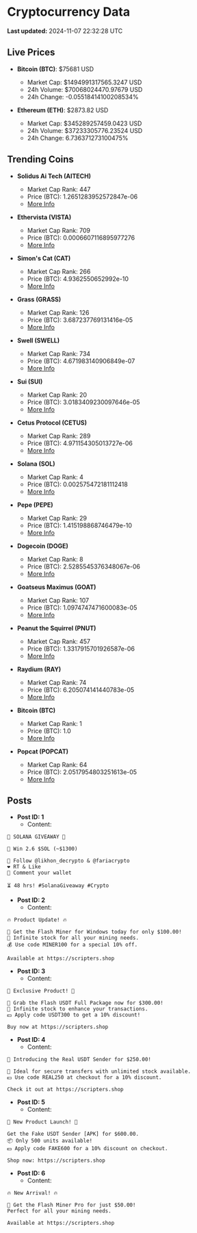 # Cryptocurrency Data

**Last updated:** 2024-11-07 22:32:28 UTC

## Live Prices
- **Bitcoin (BTC)**: $75681 USD
  - Market Cap: $1494991317565.3247 USD
  - 24h Volume: $70068024470.97679 USD
  - 24h Change: -0.05518414100208534%

- **Ethereum (ETH)**: $2873.82 USD
  - Market Cap: $345289257459.0423 USD
  - 24h Volume: $37233305776.23524 USD
  - 24h Change: 6.736371273100475%

## Trending Coins
- **Solidus Ai Tech (AITECH)**
  - Market Cap Rank: 447
  - Price (BTC): 1.2651283952572847e-06
  - [More Info](https://www.coingecko.com/en/coins/solidus-ai-tech)

- **Ethervista (VISTA)**
  - Market Cap Rank: 709
  - Price (BTC): 0.0006607116895977276
  - [More Info](https://www.coingecko.com/en/coins/ethervista)

- **Simon's Cat (CAT)**
  - Market Cap Rank: 266
  - Price (BTC): 4.9362550652992e-10
  - [More Info](https://www.coingecko.com/en/coins/simons-cat)

- **Grass (GRASS)**
  - Market Cap Rank: 126
  - Price (BTC): 3.687237769131416e-05
  - [More Info](https://www.coingecko.com/en/coins/grass)

- **Swell (SWELL)**
  - Market Cap Rank: 734
  - Price (BTC): 4.671983140906849e-07
  - [More Info](https://www.coingecko.com/en/coins/swell-network)

- **Sui (SUI)**
  - Market Cap Rank: 20
  - Price (BTC): 3.0183409230097646e-05
  - [More Info](https://www.coingecko.com/en/coins/sui)

- **Cetus Protocol (CETUS)**
  - Market Cap Rank: 289
  - Price (BTC): 4.971154305013727e-06
  - [More Info](https://www.coingecko.com/en/coins/cetus-protocol)

- **Solana (SOL)**
  - Market Cap Rank: 4
  - Price (BTC): 0.002575472181112418
  - [More Info](https://www.coingecko.com/en/coins/solana)

- **Pepe (PEPE)**
  - Market Cap Rank: 29
  - Price (BTC): 1.415198868746479e-10
  - [More Info](https://www.coingecko.com/en/coins/pepe)

- **Dogecoin (DOGE)**
  - Market Cap Rank: 8
  - Price (BTC): 2.5285545376348067e-06
  - [More Info](https://www.coingecko.com/en/coins/dogecoin)

- **Goatseus Maximus (GOAT)**
  - Market Cap Rank: 107
  - Price (BTC): 1.0974747471600083e-05
  - [More Info](https://www.coingecko.com/en/coins/goatseus-maximus)

- **Peanut the Squirrel (PNUT)**
  - Market Cap Rank: 457
  - Price (BTC): 1.3317915701926587e-06
  - [More Info](https://www.coingecko.com/en/coins/peanut-the-squirrel)

- **Raydium (RAY)**
  - Market Cap Rank: 74
  - Price (BTC): 6.205074141440783e-05
  - [More Info](https://www.coingecko.com/en/coins/raydium)

- **Bitcoin (BTC)**
  - Market Cap Rank: 1
  - Price (BTC): 1.0
  - [More Info](https://www.coingecko.com/en/coins/bitcoin)

- **Popcat (POPCAT)**
  - Market Cap Rank: 64
  - Price (BTC): 2.0517954803251613e-05
  - [More Info](https://www.coingecko.com/en/coins/popcat)

## Posts
- **Post ID: 1**
  - Content:
```
🚀 SOLANA GIVEAWAY 🚀

🎁 Win 2.6 $SOL (~$1300)

🤝 Follow @likhon_decrypto & @fariacrypto
❤️ RT & Like
💬 Comment your wallet

⏳ 48 hrs! #SolanaGiveaway #Crypto
```

- **Post ID: 2**
  - Content:
```
🔥 Product Update! 🔥

🚀 Get the Flash Miner for Windows today for only $100.00!
🔋 Infinite stock for all your mining needs.
💰 Use code MINER100 for a special 10% off.

Available at https://scripters.shop
```

- **Post ID: 3**
  - Content:
```
🎁 Exclusive Product! 🎁

💸 Grab the Flash USDT Full Package now for $300.00!
🎉 Infinite stock to enhance your transactions.
💵 Apply code USDT300 to get a 10% discount!

Buy now at https://scripters.shop
```

- **Post ID: 4**
  - Content:
```
💎 Introducing the Real USDT Sender for $250.00!

💼 Ideal for secure transfers with unlimited stock available.
💵 Use code REAL250 at checkout for a 10% discount.

Check it out at https://scripters.shop
```

- **Post ID: 5**
  - Content:
```
🚀 New Product Launch! 🚀

Get the Fake USDT Sender [APK] for $600.00.
📦 Only 500 units available!
💵 Apply code FAKE600 for a 10% discount on checkout.

Shop now: https://scripters.shop
```

- **Post ID: 6**
  - Content:
```
🔥 New Arrival! 🔥

💸 Get the Flash Miner Pro for just $50.00!
Perfect for all your mining needs.

Available at https://scripters.shop
```

